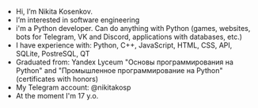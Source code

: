 - Hi, I’m Nikita Kosenkov.
- I’m interested in software engineering
- i'm a Python developer. Can do anything with Python (games, websites, bots for Telegram, VK and Discord, applications with databases, etc.)
- I have experience with: Python, C++, JavaScript, HTML, CSS, API, SQLite, PostreSQL, QT
- Graduated from: Yandex Lyceum "Основы
программирования на Python" and "Промышленное программирование на Python" (certificates with honors)
- My Telegram account: @nikitakosp
- At the moment I'm 17 y.o. 
